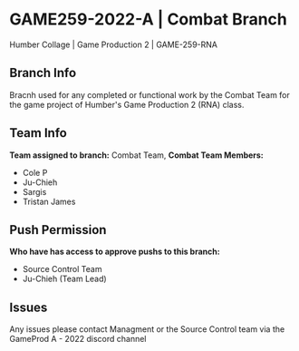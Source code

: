 # GAME259-2022-A | Combat Branch
Humber Collage | Game Production 2 | GAME-259-RNA

## Branch Info
Bracnh used for any completed or functional work by the Combat Team for the game project of Humber's Game Production 2 (RNA) class.

## Team Info
**Team assigned to branch:** 
Combat Team,
**Combat Team Members:**
- Cole P
- Ju-Chieh
- Sargis
- Tristan James

## Push Permission
**Who have has access to approve pushs to this branch:**
- Source Control Team
- Ju-Chieh (Team Lead)

## Issues
Any issues please contact Managment or the Source Control team via the GameProd A - 2022 discord channel
